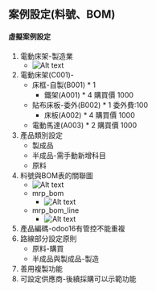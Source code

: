 ## 案例設定(料號、BOM)
#### 虛擬案例設定
1. 電動床架-製造業
   + ![Alt text](https://github.com/ksharry/odoo-repository/blob/main/pic/A2101.png?raw=true)
2. 電動床架(C001)- 
   + 床框-自製(B001) * 1 
     + 鐵架(A001) * 4 購買價 1000
   + 貼布床板-委外(B002) * 1  委外費:100
     + 床板(A002) * 4 購買價 1000
   + 電動馬達(A003) * 2  購買價 1000
3. 產品類別設定
   + 製成品
   + 半成品-需手動新增科目
   + 原料
4. 料號與BOM表的關聯圖
   + ![Alt text](https://github.com/ksharry/odoo-repository/blob/main/pic/A2104.png?raw=true)
   + mrp_bom
     + ![Alt text](https://github.com/ksharry/odoo-repository/blob/main/pic/A2102.png?raw=true)
   + mrp_bom_line
     + ![Alt text](https://github.com/ksharry/odoo-repository/blob/main/pic/A2103.png?raw=true)
5. 產品編碼-odoo16有管控不能重複
6. 路線部分設定原則
   + 原料-購買
   + 半成品與製成品-製造
7. 善用複製功能
8. 可設定供應商-後續採購可以示範功能
